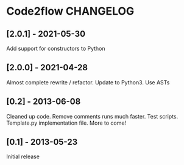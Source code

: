 # Code2flow CHANGELOG

## [2.0.1] - 2021-05-30
Add support for constructors to Python

## [2.0.0] - 2021-04-28
Almost complete rewrite / refactor. Update to Python3. Use ASTs

## [0.2] - 2013-06-08
Cleaned up code. Remove comments runs much faster. Test scripts. Template.py implementation file. More to come!

## [0.1] - 2013-05-23
Initial release 
